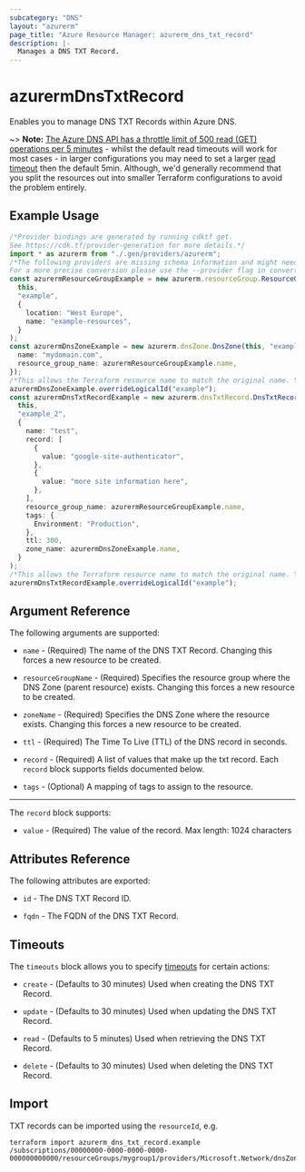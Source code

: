 ```yaml
---
subcategory: "DNS"
layout: "azurerm"
page_title: "Azure Resource Manager: azurerm_dns_txt_record"
description: |-
  Manages a DNS TXT Record.
---
```


# azurermDnsTxtRecord

Enables you to manage DNS TXT Records within Azure DNS.

\~> **Note:** [The Azure DNS API has a throttle limit of 500 read (GET) operations per 5 minutes](https://docs.microsoft.com/azure/azure-resource-manager/management/request-limits-and-throttling#network-throttling) - whilst the default read timeouts will work for most cases - in larger configurations you may need to set a larger [read timeout](https://www.terraform.io/language/resources/syntax#operation-timeouts) then the default 5min. Although, we'd generally recommend that you split the resources out into smaller Terraform configurations to avoid the problem entirely.

## Example Usage

```typescript
/*Provider bindings are generated by running cdktf get.
See https://cdk.tf/provider-generation for more details.*/
import * as azurerm from "./.gen/providers/azurerm";
/*The following providers are missing schema information and might need manual adjustments to synthesize correctly: azurerm.
For a more precise conversion please use the --provider flag in convert.*/
const azurermResourceGroupExample = new azurerm.resourceGroup.ResourceGroup(
  this,
  "example",
  {
    location: "West Europe",
    name: "example-resources",
  }
);
const azurermDnsZoneExample = new azurerm.dnsZone.DnsZone(this, "example_1", {
  name: "mydomain.com",
  resource_group_name: azurermResourceGroupExample.name,
});
/*This allows the Terraform resource name to match the original name. You can remove the call if you don't need them to match.*/
azurermDnsZoneExample.overrideLogicalId("example");
const azurermDnsTxtRecordExample = new azurerm.dnsTxtRecord.DnsTxtRecord(
  this,
  "example_2",
  {
    name: "test",
    record: [
      {
        value: "google-site-authenticator",
      },
      {
        value: "more site information here",
      },
    ],
    resource_group_name: azurermResourceGroupExample.name,
    tags: {
      Environment: "Production",
    },
    ttl: 300,
    zone_name: azurermDnsZoneExample.name,
  }
);
/*This allows the Terraform resource name to match the original name. You can remove the call if you don't need them to match.*/
azurermDnsTxtRecordExample.overrideLogicalId("example");

```

## Argument Reference

The following arguments are supported:

*   `name` - (Required) The name of the DNS TXT Record. Changing this forces a new resource to be created.

*   `resourceGroupName` - (Required) Specifies the resource group where the DNS Zone (parent resource) exists. Changing this forces a new resource to be created.

*   `zoneName` - (Required) Specifies the DNS Zone where the resource exists. Changing this forces a new resource to be created.

*   `ttl` - (Required) The Time To Live (TTL) of the DNS record in seconds.

*   `record` - (Required) A list of values that make up the txt record. Each `record` block supports fields documented below.

*   `tags` - (Optional) A mapping of tags to assign to the resource.

***

The `record` block supports:

* `value` - (Required) The value of the record. Max length: 1024 characters

## Attributes Reference

The following attributes are exported:

*   `id` - The DNS TXT Record ID.

*   `fqdn` - The FQDN of the DNS TXT Record.

## Timeouts

The `timeouts` block allows you to specify [timeouts](https://www.terraform.io/language/resources/syntax#operation-timeouts) for certain actions:

*   `create` - (Defaults to 30 minutes) Used when creating the DNS TXT Record.

*   `update` - (Defaults to 30 minutes) Used when updating the DNS TXT Record.

*   `read` - (Defaults to 5 minutes) Used when retrieving the DNS TXT Record.

*   `delete` - (Defaults to 30 minutes) Used when deleting the DNS TXT Record.

## Import

TXT records can be imported using the `resourceId`, e.g.

```console
terraform import azurerm_dns_txt_record.example /subscriptions/00000000-0000-0000-0000-000000000000/resourceGroups/mygroup1/providers/Microsoft.Network/dnsZones/zone1/TXT/myrecord1
```
